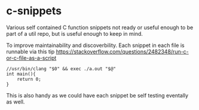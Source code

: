 # c-snippets

Various self contained C function snippets not ready or useful enough to be part of a util repo, but is useful enough to keep in mind.

To improve maintainability and discoverbility. Each snippet in each file is runnable via this tip https://stackoverflow.com/questions/2482348/run-c-or-c-file-as-a-script

```
//usr/bin/clang "$0" && exec ./a.out "$@"
int main(){
    return 0;
}
```

This is also handy as we could have each snippet be self testing eventally as well.
